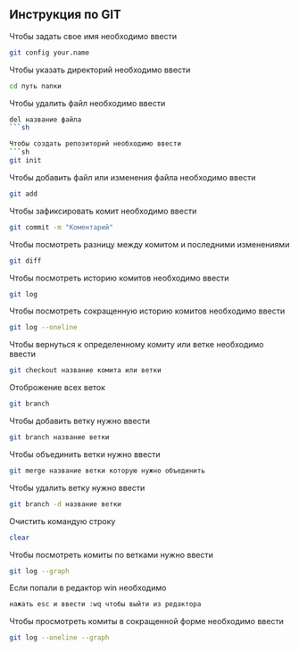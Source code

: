 ## Инструкция по GIT

Чтобы задать свое имя необходимо ввести
```sh
git config your.name
```

Чтобы указать директорий необходимо ввести
```sh
cd путь папки
```

Чтобы удалить файл необходимо ввести
```sh
del название файла
```sh

Чтобы создать репозиторий необходимо ввести
```sh
git init
```

Чтобы добавить файл или изменения файла необходимо ввести
```sh
git add
```

Чтобы зафиксировать комит необходимо ввести
```sh
git commit -m "Коментарий"
```

Чтобы посмотреть разницу между комитом и последними изменениями
```sh
git diff
```

Чтобы посмотреть историю комитов необходимо ввести
```sh
git log
```

Чтобы посмотреть сокращенную историю комитов необходимо ввести
```sh
git log --oneline
```

Чтобы вернуться к определенному комиту или ветке необходимо ввести
```sh
git checkout название комита или ветки
```

Отоброжение всех веток
```sh
git branch
```

Чтобы добавить ветку нужно ввести
```sh
git branch название ветки
```

Чтобы объединить ветки нужно ввести
```sh
git merge название ветки которую нужно объединить
```

Чтобы удалить ветку нужно ввести
```sh
git branch -d название ветки
```

Очистить командую строку
```sh
clear
```

Чтобы посмотреть комиты по ветками нужно ввести
```sh
git log --graph
```

Если попали в редактор win необходимо 
```sh
нажать esc и ввести :wq чтобы выйти из редактора
```

Чтобы просмотреть комиты в сокращенной форме необходимо ввести
```sh
git log --oneline --graph
```